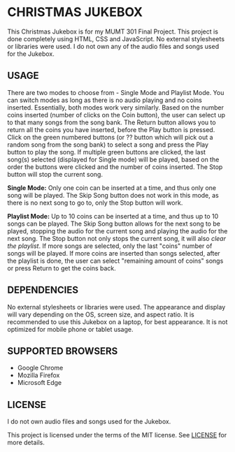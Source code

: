 
# CHRISTMAS JUKEBOX

This Christmas Jukebox is for my MUMT 301 Final Project. This project is done completely using HTML, CSS and JavaScript.  No external stylesheets or libraries were used.  I do not own any of the audio files and songs used for the Jukebox.

## USAGE

There are two modes to choose from - Single Mode and Playlist Mode.  You can switch modes as long as there is no audio playing and no coins inserted. Essentially, both modes work very similarly. Based on the number coins inserted (number of clicks on the Coin button), the user can select up to that many songs from the song bank.  The Return button allows you to return all the coins you have inserted, before the Play button is pressed.  Click on the green numbered buttons (or ?? button which will pick out a random song from the song bank) to select a song and press the Play button to play the song.  If multiple green buttons are clicked, the last song(s) selected (displayed for Single mode) will be played, based on the order the buttons were clicked and the number of coins inserted.  The Stop button will stop the current song.

**Single Mode:** Only one coin can be inserted at a time, and thus only one song will be played.  The Skip Song button does not work in this mode, as there is no next song to go to, only the Stop button will work.

**Playlist Mode:** Up to 10 coins can be inserted at a time, and thus up to 10 songs can be played.  The Skip Song button allows for the next song to be played, stopping the audio for the current song and playing the audio for the next song.  The Stop button not only stops the current song, it will also *clear the playlist*.  If more songs are selected, only the last "coins" number of songs will be played.  If more coins are inserted than songs selected, after the playlist is done, the user can select "remaining amount of coins" songs or press Return to get the coins back.

## DEPENDENCIES

No external stylesheets or libraries were used.  The appearance and display will vary depending on the OS, screen size, and aspect ratio. It is recommended to use this Jukebox on a laptop, for best appearance.  It is not optimized for mobile phone or tablet usage.

## SUPPORTED BROWSERS

- Google Chrome  
- Mozilla Firefox  
- Microsoft Edge

## LICENSE

I do not own audio files and songs used for the Jukebox.  

This project is licensed under the terms of the MIT license.  See [LICENSE](LICENSE.md) for more details.